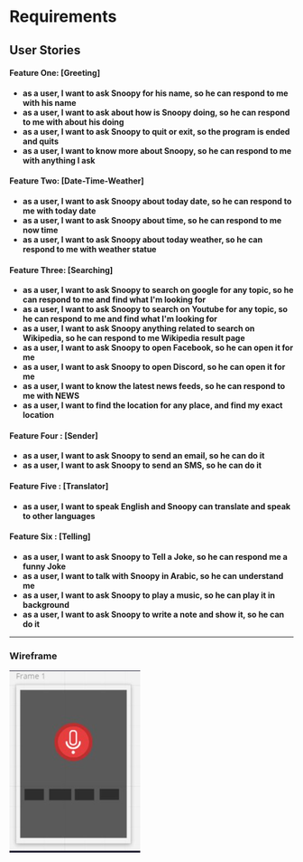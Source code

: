 # Requirements

## User Stories

#### Feature One: [Greeting]

- **as a user, I want to ask Snoopy for his name, so he can respond to me with his name**
- **as a user, I want to ask about how is Snoopy doing, so he can respond to me with about his doing**
- **as a user, I want to ask Snoopy to quit or exit, so the program is ended and quits**
- **as a user, I want to know more about Snoopy, so he can respond to me with anything I ask**

#### Feature Two: [Date-Time-Weather]

- **as a user, I want to ask Snoopy about today date, so he can respond to me with today date**
- **as a user, I want to ask Snoopy about time, so he can respond to me now time**
- **as a user, I want to ask Snoopy about today weather, so he can respond to me with weather statue**

#### Feature Three: [Searching]

- **as a user, I want to ask Snoopy to search on google for any topic, so he can respond to me and find what I'm looking for**
- **as a user, I want to ask Snoopy to search on Youtube for any topic, so he can respond to me and find what I'm looking for**
- **as a user, I want to ask Snoopy anything related to search on Wikipedia, so he can respond to me Wikipedia result page**
- **as a user, I want to ask Snoopy to open Facebook, so he can open it for me**
- **as a user, I want to ask Snoopy to open Discord, so he can open it for me**
- **as a user, I want to know the latest news feeds, so he can respond to me with NEWS**
- **as a user, I want to find the location for any place, and find my exact location**

#### Feature Four : [Sender]

- **as a user, I want to ask Snoopy to send an email, so he can do it**
- **as a user, I want to ask Snoopy to send an SMS, so he can do it**

#### Feature Five : [Translator]

- **as a user, I want to speak English and Snoopy can translate and speak to other languages**

#### Feature Six : [Telling]

- **as a user, I want to ask Snoopy to Tell a Joke, so he can respond me a funny Joke**
- **as a user, I want to talk with Snoopy in Arabic, so he can understand me**
- **as a user, I want to ask Snoopy to play a music, so he can play it in background**
- **as a user, I want to ask Snoopy to write a note and show it, so he can do it**

---

### Wireframe

![wireframe](wireframe/GUI-window.png)
